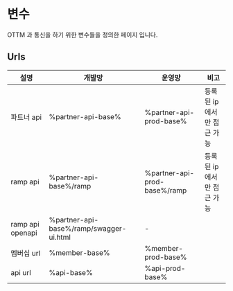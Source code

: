# 변수

OTTM 과 통신을 하기 위한 변수들을 정의한 페이지 입니다.

## Urls

| 설명               | 개발망                                     | 운영망                          | 비고             |
|------------------|-----------------------------------------|------------------------------|----------------|
| 파트너 api          | %partner-api-base%                      | %partner-api-prod-base%      | 등록된 ip 에서만 접근 가능 |
| ramp api         | %partner-api-base%/ramp                 | %partner-api-prod-base%/ramp | 등록된 ip 에서만 접근 가능 |
| ramp api openapi | %partner-api-base%/ramp/swagger-ui.html | -                            |           |
| 멤버십 url          | %member-base%                           | %member-prod-base%           | |
| api url          | %api-base%                              | %api-prod-base%              | |